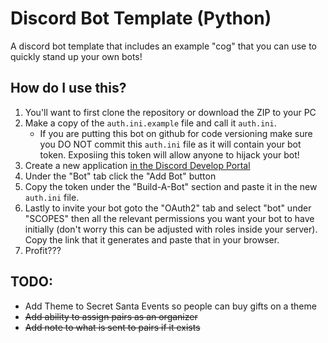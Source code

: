 # Discord Bot Template (Python)

A discord bot template that includes an example "cog" that you can use to quickly stand up your own bots!

## How do I use this?
1) You'll want to first clone the repository or download the ZIP to your PC
2) Make a copy of the `auth.ini.example` file and call it `auth.ini`.
    - If you are putting this bot on github for code versioning make sure you DO NOT commit this `auth.ini` file as it will contain your bot token. Exposiing this token will allow anyone to hijack your bot!
 3) Create a new application [in the Discord Develop Portal](https://discord.com/developers/applications)
 4) Under the "Bot" tab click the "Add Bot" button
5) Copy the token under the "Build-A-Bot" section and paste it in the new `auth.ini` file.
6) Lastly to invite your bot goto the "OAuth2" tab and select "bot" under "SCOPES" then all the relevant permissions you want your bot to have initially (don't worry this can be adjusted with roles inside your server). Copy the link that it generates and paste that in your browser.
7) Profit???


## TODO:
- Add Theme to Secret Santa Events so people can buy gifts on a theme
- ~~Add ability to assign pairs as an organizer~~
- ~~Add note to what is sent to pairs if it exists~~


